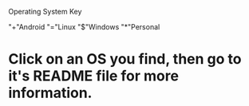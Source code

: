 Operating System Key

"+"Android
"="Linux
"$"Windows
"*"Personal

# Click on an OS you find, then go to it's README file for more information.

